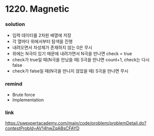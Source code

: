# 1220. Magnetic

### solution
* 입력 데이터를 2차원 배열에 저장
* 각 열마다 위에서부터 탐색을 진행
* 내려오면서 자성체가 존재하지 않는 0은 무시
* 위에는 N극이 있기 때문에 내려가면서 N극을 만나면 check = true
* check가 true일 때(N극을 만났을 때) S극을 만나면 count+1, check는 다시 false
* check가 false일 때(N극을 만나지 않았을 때) S극을 만나면 무시

### remind
* Brute force
* Implementation

### link
https://swexpertacademy.com/main/code/problem/problemDetail.do?contestProbId=AV14hwZqABsCFAYD